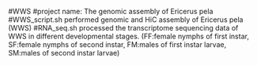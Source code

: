 #WWS
#project name: The genomic assembly of Ericerus pela
#WWS_script.sh performed genomic and HiC assembly of Ericerus pela (WWS)
#RNA_seq.sh processed the transcriptome sequencing data of WWS in different developmental stages. (FF:female nymphs of first instar, SF:female nymphs of second instar, FM:males of first instar larvae, SM:males of second instar larvae)

